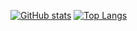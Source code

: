 [![GitHub stats](https://github-readme-stats.vercel.app/api?username=brianveltman&show=reviews,discussions_started,discussions_answered,prs_merged,prs_merged_percentage)](https://github.com/anuraghazra/github-readme-stats)
[![Top Langs](https://github-readme-stats.vercel.app/api/top-langs/?username=brianveltman)](https://github.com/anuraghazra/github-readme-stats)
